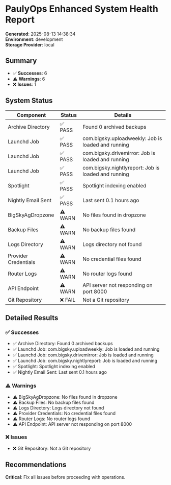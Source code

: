 # PaulyOps Enhanced System Health Report

**Generated**: 2025-08-13 14:38:34  
**Environment**: development  
**Storage Provider**: local

## Summary

- ✅ **Successes**: 6
- ⚠️  **Warnings**: 6
- ❌ **Issues**: 1

## System Status

| Component | Status | Details |
|-----------|--------|---------|
| Archive Directory | ✅ PASS | Found 0 archived backups |
| Launchd Job | ✅ PASS | com.bigsky.uploadweekly: Job is loaded and running |
| Launchd Job | ✅ PASS | com.bigsky.drivemirror: Job is loaded and running |
| Launchd Job | ✅ PASS | com.bigsky.nightlyreport: Job is loaded and running |
| Spotlight | ✅ PASS | Spotlight indexing enabled |
| Nightly Email Sent | ✅ PASS | Last sent 0.1 hours ago |
|  BigSkyAgDropzone | ⚠️ WARN | No files found in dropzone |
|  Backup Files | ⚠️ WARN | No backup files found |
|  Logs Directory | ⚠️ WARN | Logs directory not found |
|  Provider Credentials | ⚠️ WARN | No credential files found |
|  Router Logs | ⚠️ WARN | No router logs found |
|  API Endpoint | ⚠️ WARN | API server not responding on port 8000 |
| Git Repository | ❌ FAIL | Not a Git repository |

## Detailed Results

### ✅ Successes
- ✅ Archive Directory: Found 0 archived backups
- ✅ Launchd Job: com.bigsky.uploadweekly: Job is loaded and running
- ✅ Launchd Job: com.bigsky.drivemirror: Job is loaded and running
- ✅ Launchd Job: com.bigsky.nightlyreport: Job is loaded and running
- ✅ Spotlight: Spotlight indexing enabled
- ✅ Nightly Email Sent: Last sent 0.1 hours ago

### ⚠️  Warnings
- ⚠️  BigSkyAgDropzone: No files found in dropzone
- ⚠️  Backup Files: No backup files found
- ⚠️  Logs Directory: Logs directory not found
- ⚠️  Provider Credentials: No credential files found
- ⚠️  Router Logs: No router logs found
- ⚠️  API Endpoint: API server not responding on port 8000

### ❌ Issues
- ❌ Git Repository: Not a Git repository

## Recommendations
**Critical**: Fix all issues before proceeding with operations.

